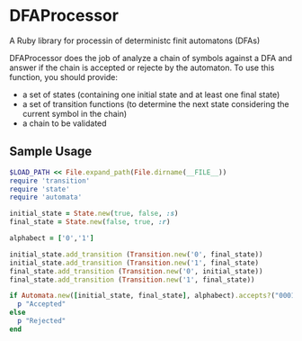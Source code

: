 DFAProcessor
============

A Ruby library for processin of deterministc finit automatons (DFAs)

DFAProcessor does the job of analyze a chain of symbols against a DFA and answer if the chain is accepted or rejecte by
the automaton. To use this function, you should provide: 
  * a set of states (containing one initial state and at least one final state)
  * a set of transition functions (to determine the next state considering the current symbol in the chain)
  * a chain to be validated
  
Sample Usage
------------
```ruby
$LOAD_PATH << File.expand_path(File.dirname(__FILE__))
require 'transition'
require 'state'
require 'automata'

initial_state = State.new(true, false, :s)
final_state = State.new(false, true, :r)

alphabect = ['0','1']

initial_state.add_transition (Transition.new('0', final_state))
initial_state.add_transition (Transition.new('1', final_state)
final_state.add_transition (Transition.new('0', initial_state))
final_state.add_transition (Transition.new('1', final_state))

if Automata.new([initial_state, final_state], alphabect).accepts?("00011")
  p "Accepted"
else
  p "Rejected"
end
```





